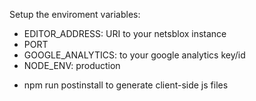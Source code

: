 Setup the enviroment variables:
- EDITOR_ADDRESS: URI to your netsblox instance
- PORT
- GOOGLE_ANALYTICS: to your google analytics key/id
- NODE_ENV: production

* npm run postinstall to generate client-side js files
